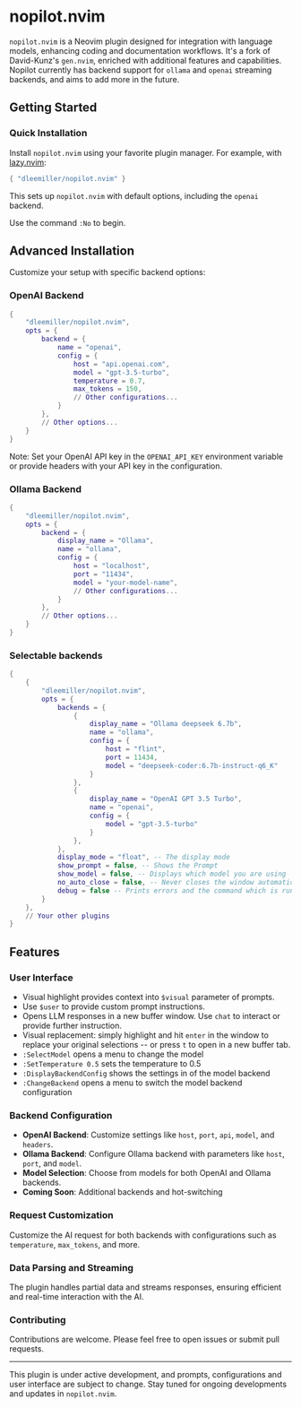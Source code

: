 # nopilot.nvim

`nopilot.nvim` is a Neovim plugin designed for integration with language models, enhancing coding and documentation workflows. It's a fork of David-Kunz's `gen.nvim`, enriched with additional features and capabilities. Nopilot currently has backend support for `ollama` and `openai` streaming backends, and aims to add more in the future.

## Getting Started

### Quick Installation

Install `nopilot.nvim` using your favorite plugin manager. For example, with [lazy.nvim](https://github.com/folke/lazy.nvim):

```lua
{ "dleemiller/nopilot.nvim" }
```

This sets up `nopilot.nvim` with default options, including the `openai` backend.

Use the command `:No` to begin.

## Advanced Installation

Customize your setup with specific backend options:

### OpenAI Backend

```lua
{
    "dleemiller/nopilot.nvim",
    opts = {
        backend = {
            name = "openai",
            config = {
                host = "api.openai.com",
                model = "gpt-3.5-turbo",
                temperature = 0.7,
                max_tokens = 150,
                // Other configurations...
            }
        },
        // Other options...
    }
}
```

Note: Set your OpenAI API key in the `OPENAI_API_KEY` environment variable or provide headers with your API key in the configuration.

### Ollama Backend

```lua
{
    "dleemiller/nopilot.nvim",
    opts = {
        backend = {
            display_name = "Ollama",
            name = "ollama",
            config = {
                host = "localhost",
                port = "11434",
                model = "your-model-name",
                // Other configurations...
            }
        },
        // Other options...
    }
}
```

### Selectable backends

```lua
{
    {
        "dleemiller/nopilot.nvim",
        opts = {
            backends = {
                {
                    display_name = "Ollama deepseek 6.7b",
                    name = "ollama",
                    config = {
                        host = "flint",
                        port = 11434,
                        model = "deepseek-coder:6.7b-instruct-q6_K"
                    }
                },
                {
                    display_name = "OpenAI GPT 3.5 Turbo",
                    name = "openai",
                    config = {
                        model = "gpt-3.5-turbo"
                    }
                },
            },
            display_mode = "float", -- The display mode
            show_prompt = false, -- Shows the Prompt
            show_model = false, -- Displays which model you are using
            no_auto_close = false, -- Never closes the window automatically
            debug = false -- Prints errors and the command which is run
        }
    },
    // Your other plugins
}
```

## Features

### User Interface
- Visual highlight provides context into `$visual` parameter of prompts.
- Use `$user` to provide custom prompt instructions.
- Opens LLM responses in a new buffer window. Use `chat` to interact or provide further instruction.
- Visual replacement: simply highlight and hit `enter` in the window to replace your original selections -- or press `t` to open in a new buffer tab.
- `:SelectModel` opens a menu to change the model
- `:SetTemperature 0.5` sets the temperature to 0.5
- `:DisplayBackendConfig` shows the settings in of the model backend
- `:ChangeBackend` opens a menu to switch the model backend configuration

### Backend Configuration

- **OpenAI Backend**: Customize settings like `host`, `port`, `api`, `model`, and `headers`.
- **Ollama Backend**: Configure Ollama backend with parameters like `host`, `port`, and `model`.
- **Model Selection**: Choose from models for both OpenAI and Ollama backends.
- **Coming Soon**: Additional backends and hot-switching

### Request Customization

Customize the AI request for both backends with configurations such as `temperature`, `max_tokens`, and more.

### Data Parsing and Streaming

The plugin handles partial data and streams responses, ensuring efficient and real-time interaction with the AI.

### Contributing

Contributions are welcome. Please feel free to open issues or submit pull requests.

---

This plugin is under active development, and prompts, configurations and user interface are subject to change.
Stay tuned for ongoing developments and updates in `nopilot.nvim`.
